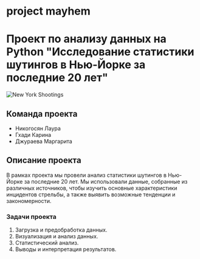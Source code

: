 # project mayhem
<!DOCTYPE html>
<html>
<head>
  <title>Проект по анализу данных на Python "Исследование статистики шутингов в Нью-Йорке за последние 20 лет"</title>
</head>
<body>
  <h1>Проект по анализу данных на Python "Исследование статистики шутингов в Нью-Йорке за последние 20 лет"</h1>
  <img src="image.jpg" alt="New York Shootings" />
  <h2>Команда проекта</h2>
  <ul>
    <li>Никогосян Лаура</li>
    <li>Гхади Карина</li>
    <li>Джураева Маргарита</li>
  </ul>
  <h2>Описание проекта</h2>
  <p>В рамках проекта мы провели анализ статистики шутингов в Нью-Йорке за последние 20 лет. Мы использовали данные, собранные из различных источников, чтобы изучить основные характеристики инцидентов стрельбы, а также выявить возможные тенденции и закономерности.</p>
  <h3>Задачи проекта</h3>
  <ol>
    <li>Загрузка и предобработка данных.</li>
    <li>Визуализация и анализ данных.</li>
    <li>Статистический анализ.</li>
    <li>Выводы и интерпретация результатов.</li>
  </ol>
</body>
</html>
